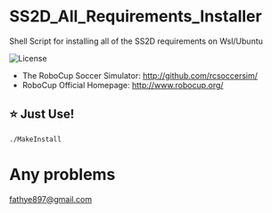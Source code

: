# SS2D_All_Requirements_Installer
Shell Script for installing all of the SS2D requirements on Wsl/Ubuntu

![License](https://img.shields.io/github/license/ERFANFATHI-E/SS2D_All_Requirements_Installer?color=blue)

- The RoboCup Soccer Simulator: http://github.com/rcsoccersim/
- RoboCup Official Homepage: http://www.robocup.org/

## :star: Just Use!

```
./MakeInstall
```

# Any problems
fathye897@gmail.com
